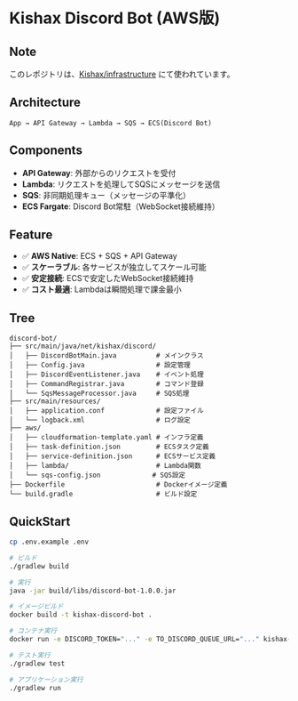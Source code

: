# Kishax Discord Bot (AWS版)

## Note
このレポジトリは、[Kishax/infrastructure](https://github.com/Kishax/infrastructure) にて使われています。

## Architecture

```
App → API Gateway → Lambda → SQS → ECS(Discord Bot)
```

## Components

- **API Gateway**: 外部からのリクエストを受付
- **Lambda**: リクエストを処理してSQSにメッセージを送信
- **SQS**: 非同期処理キュー（メッセージの平準化）
- **ECS Fargate**: Discord Bot常駐（WebSocket接続維持）

## Feature

- ✅ **AWS Native**: ECS + SQS + API Gateway
- ✅ **スケーラブル**: 各サービスが独立してスケール可能
- ✅ **安定接続**: ECSで安定したWebSocket接続維持
- ✅ **コスト最適**: Lambdaは瞬間処理で課金最小

## Tree

```
discord-bot/
├── src/main/java/net/kishax/discord/
│   ├── DiscordBotMain.java          # メインクラス
│   ├── Config.java                  # 設定管理
│   ├── DiscordEventListener.java    # イベント処理
│   ├── CommandRegistrar.java        # コマンド登録
│   └── SqsMessageProcessor.java     # SQS処理
├── src/main/resources/
│   ├── application.conf             # 設定ファイル
│   └── logback.xml                  # ログ設定
├── aws/
│   ├── cloudformation-template.yaml # インフラ定義
│   ├── task-definition.json         # ECSタスク定義
│   ├── service-definition.json      # ECSサービス定義
│   ├── lambda/                      # Lambda関数
│   └── sqs-config.json             # SQS設定
├── Dockerfile                       # Dockerイメージ定義
└── build.gradle                     # ビルド設定
```
## QuickStart

```bash
cp .env.example .env

# ビルド
./gradlew build

# 実行
java -jar build/libs/discord-bot-1.0.0.jar

# イメージビルド
docker build -t kishax-discord-bot .

# コンテナ実行
docker run -e DISCORD_TOKEN="..." -e TO_DISCORD_QUEUE_URL="..." kishax-discord-bot

# テスト実行
./gradlew test

# アプリケーション実行
./gradlew run
```
